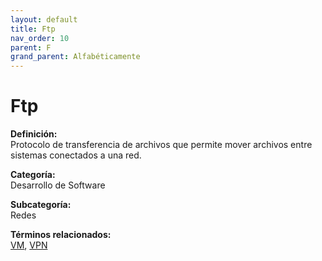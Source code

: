 ```yaml
---
layout: default
title: Ftp
nav_order: 10
parent: F
grand_parent: Alfabéticamente
---
```


# Ftp

**Definición:**  
Protocolo de transferencia de archivos que permite mover archivos entre sistemas conectados a una red.

**Categoría:**  
Desarrollo de Software  

**Subcategoría:**  
Redes

**Términos relacionados:**  
[VM](https://maleniski.github.io/diccionario-angl-tec-mx/docs/alfabeticamente/V/vm.html), [VPN](https://maleniski.github.io/diccionario-angl-tec-mx/docs/alfabeticamente/V/vpn.html)
